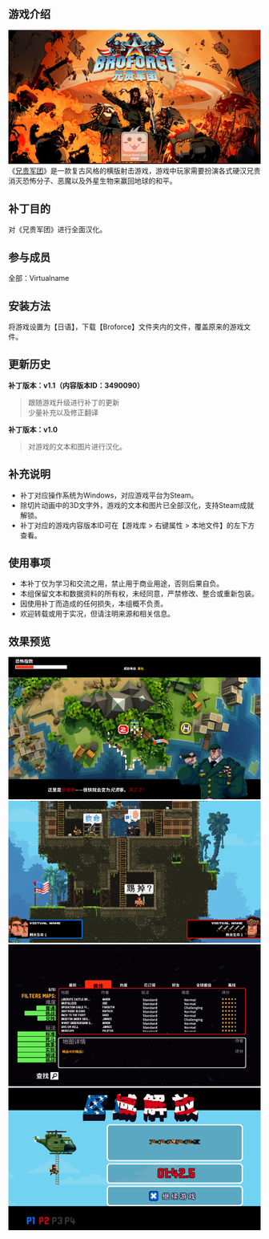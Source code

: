 ## 游戏介绍
![封面](https://github.com/VirtualCup/Broforce_CN/blob/master/Preview/Cover.png?raw=true "封面")
《[兄贵军团](https://store.steampowered.com/app/274190/)》是一款复古风格的横版射击游戏，游戏中玩家需要扮演各式硬汉兄贵消灭恐怖分子、恶魔以及外星生物来赢回地球的和平。

## 补丁目的
对《兄贵军团》进行全面汉化。

## 参与成员
全部：Virtualname

## 安装方法
将游戏设置为【日语】，下载【Broforce】文件夹内的文件，覆盖原来的游戏文件。

## 更新历史
**补丁版本：v1.1（内容版本ID：3490090）**
> 跟随游戏升级进行补丁的更新   
> 少量补充以及修正翻译   

**补丁版本：v1.0**
> 对游戏的文本和图片进行汉化。   

## 补充说明
* 补丁对应操作系统为Windows，对应游戏平台为Steam。
* 除切片动画中的3D文字外，游戏的文本和图片已全部汉化，支持Steam成就解锁。
* 补丁对应的游戏内容版本ID可在【游戏库 > 右键属性 > 本地文件】的左下方查看。

## 使用事项
* 本补丁仅为学习和交流之用，禁止用于商业用途，否则后果自负。   
* 本组保留文本和数据资料的所有权，未经同意，严禁修改、整合或重新包装。  
* 因使用补丁而造成的任何损失，本组概不负责。   
* 欢迎转载或用于实况，但请注明来源和相关信息。  

## 效果预览
![预览图 1](https://github.com/VirtualCup/Broforce_CN/blob/master/Preview/Preview_1.png?raw=true "预览图 1")   
![预览图 2](https://github.com/VirtualCup/Broforce_CN/blob/master/Preview/Preview_2.png?raw=true "预览图 2")  
![预览图 3](https://github.com/VirtualCup/Broforce_CN/blob/master/Preview/Preview_3.png?raw=true "预览图 3")  
![预览图 4](https://github.com/VirtualCup/Broforce_CN/blob/master/Preview/Preview_4.png?raw=true "预览图 4")  